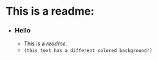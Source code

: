 # This is a readme:

 - ### Hello
	 - This is a *readme*. 
	 - `(this text has a different colored background!)`
